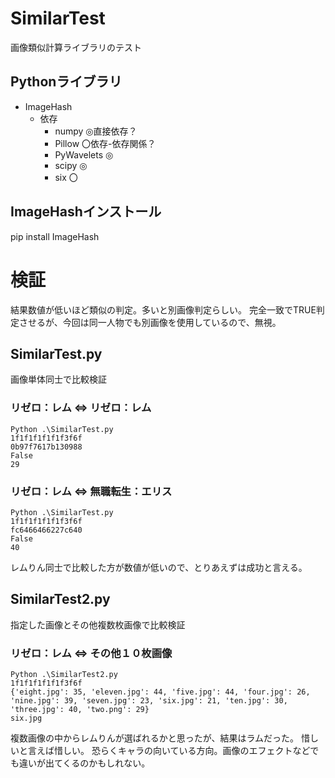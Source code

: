 # SimilarTest
画像類似計算ライブラリのテスト

## Pythonライブラリ
- ImageHash
   - 依存
      - numpy ◎直接依存？
      - Pillow 〇依存-依存関係？
      - PyWavelets ◎
      - scipy ◎
      - six 〇

## ImageHashインストール
pip install ImageHash

# 検証
結果数値が低いほど類似の判定。多いと別画像判定らしい。
完全一致でTRUE判定させるが、今回は同一人物でも別画像を使用しているので、無視。
## SimilarTest.py
画像単体同士で比較検証
### リゼロ：レム ⇔ リゼロ：レム
```
Python .\SimilarTest.py
1f1f1f1f1f1f3f6f
0b97f7617b130988
False
29
```

### リゼロ：レム ⇔ 無職転生：エリス

```
Python .\SimilarTest.py
1f1f1f1f1f1f3f6f
fc6466466227c640
False
40
```

レムりん同士で比較した方が数値が低いので、とりあえずは成功と言える。

## SimilarTest2.py
指定した画像とその他複数枚画像で比較検証

### リゼロ：レム ⇔ その他１０枚画像

```
Python .\SimilarTest2.py
1f1f1f1f1f1f3f6f
{'eight.jpg': 35, 'eleven.jpg': 44, 'five.jpg': 44, 'four.jpg': 26, 'nine.jpg': 39, 'seven.jpg': 23, 'six.jpg': 21, 'ten.jpg': 30, 'three.jpg': 40, 'two.png': 29}
six.jpg
```

複数画像の中からレムりんが選ばれるかと思ったが、結果はラムだった。
惜しいと言えば惜しい。
恐らくキャラの向いている方向。画像のエフェクトなどでも違いが出てくるのかもしれない。
